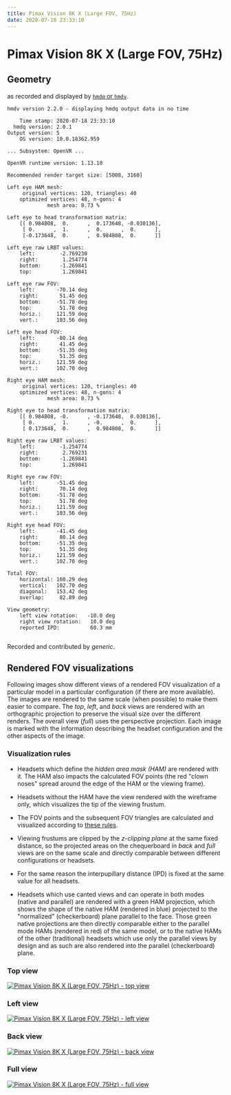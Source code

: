 ```yaml
---
title: Pimax Vision 8K X (Large FOV, 75Hz)
date: 2020-07-18 23:33:10
---
```

# Pimax Vision 8K X (Large FOV, 75Hz)

## Geometry

as recorded and displayed by [`hmdq` or `hmdv`](https://github.com/risa2000/hmdq).
```
hmdv version 2.2.0 - displaying hmdq output data in no time

    Time stamp: 2020-07-18 23:33:10
  hmdq version: 2.0.1
Output version: 5
    OS version: 10.0.18362.959

... Subsystem: OpenVR ...

OpenVR runtime version: 1.13.10

Recommended render target size: [5008, 3160]

Left eye HAM mesh:
     original vertices: 120, triangles: 40
    optimized vertices: 48, n-gons: 4
             mesh area: 8.73 %

Left eye to head transformation matrix:
    [[ 0.984808,  0.      ,  0.173648, -0.030136],
     [ 0.      ,  1.      ,  0.      ,  0.      ],
     [-0.173648,  0.      ,  0.984808,  0.      ]]

Left eye raw LRBT values:
    left:        -2.769230
    right:        1.254774
    bottom:      -1.269841
    top:          1.269841

Left eye raw FOV:
    left:       -70.14 deg
    right:       51.45 deg
    bottom:     -51.78 deg
    top:         51.78 deg
    horiz.:     121.59 deg
    vert.:      103.56 deg

Left eye head FOV:
    left:       -80.14 deg
    right:       41.45 deg
    bottom:     -51.35 deg
    top:         51.35 deg
    horiz.:     121.59 deg
    vert.:      102.70 deg

Right eye HAM mesh:
     original vertices: 120, triangles: 40
    optimized vertices: 48, n-gons: 4
             mesh area: 8.73 %

Right eye to head transformation matrix:
    [[ 0.984808, -0.      , -0.173648,  0.030136],
     [ 0.      ,  1.      , -0.      ,  0.      ],
     [ 0.173648,  0.      ,  0.984808,  0.      ]]

Right eye raw LRBT values:
    left:        -1.254774
    right:        2.769231
    bottom:      -1.269841
    top:          1.269841

Right eye raw FOV:
    left:       -51.45 deg
    right:       70.14 deg
    bottom:     -51.78 deg
    top:         51.78 deg
    horiz.:     121.59 deg
    vert.:      103.56 deg

Right eye head FOV:
    left:       -41.45 deg
    right:       80.14 deg
    bottom:     -51.35 deg
    top:         51.35 deg
    horiz.:     121.59 deg
    vert.:      102.70 deg

Total FOV:
    horizontal: 160.29 deg
    vertical:   102.70 deg
    diagonal:   153.42 deg
    overlap:     82.89 deg

View geometry:
    left view rotation:   -10.0 deg
    right view rotation:   10.0 deg
    reported IPD:          60.3 mm


```
Recorded and contributed by _generic_.

## Rendered FOV visualizations

Following images show different views of a rendered FOV visualization of a
particular model in a particular configuration (if there are more available).
The images are rendered to the same scale (when possible) to make them easier
to compare. The _top_, _left_, and _back_ views are rendered with an
orthographic projection to preserve the visual size over the different renders.
The overall view (_full_) uses the perspective projection. Each image is marked
with the information describing the headset configuration and the other aspects
of the image.

### Visualization rules

* Headsets which define the _hidden area mask (HAM)_ are rendered with it. The
  HAM also impacts the calculated FOV points (the red "clown noses" spread
  around the edge of the HAM or the viewing frame).

* Headsets without the HAM have the view rendered with the wireframe only, which
  visualizes the tip of the viewing frustum.

* The FOV points and the subsequent FOV triangles are calculated and visualized
  according to [these
  rules](https://risa2000.github.io/vrdocs/docs/hmd_fov_calculation).

* Viewing frustums are clipped by the _z-clipping plane_ at the same fixed
  distance, so the projected areas on the chequerboard in _back_ and _full_
  views are on the same scale and directly comparable between different
  configurations or headsets.

* For the same reason the interpupillary distance (IPD) is fixed at the same
  value for all headsets.

* Headsets which use canted views and can operate in both modes (native and
  parallel) are rendered with a green HAM projection, which shows the shape of
  the native HAM (rendered in blue) projected to the "normalized"
  (checkerboard) plane parallel to the face. Those green native projections are
  then directly comparable either to the parallel mode HAMs (rendered in red)
  of the same model, or to the native HAMs of the other (traditional) headsets
  which use only the parallel views by design and as such are also rendered
  into the parallel (checkerboard) plane.

### Top view
[![Pimax Vision 8K X (Large FOV, 75Hz) - top view](../images/PimaxVision8KX_Large_Native_R75_top.dmx.png)](../images/PimaxVision8KX_Large_Native_R75_top.dmx.png)

### Left view
[![Pimax Vision 8K X (Large FOV, 75Hz) - left view](../images/PimaxVision8KX_Large_Native_R75_left.dmx.png)](../images/PimaxVision8KX_Large_Native_R75_left.dmx.png)

### Back view
[![Pimax Vision 8K X (Large FOV, 75Hz) - back view](../images/PimaxVision8KX_Large_Native_R75_back.dmx.png)](../images/PimaxVision8KX_Large_Native_R75_back.dmx.png)

### Full view
[![Pimax Vision 8K X (Large FOV, 75Hz) - full view](../images/PimaxVision8KX_Large_Native_R75_over.dmx.png)](../images/PimaxVision8KX_Large_Native_R75_over.dmx.png)

